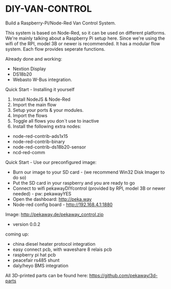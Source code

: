 # DIY-VAN-CONTROL
Build a Raspberry-Pi/Node-Red Van Control System.


This system is based on Node-Red, so it can be used on different platforms. 
We're mainly talking about a Raspberry Pi  setup here. Since we're using the wifi of the RPI, model 3B or newer is recommended.
It has a modular flow system. Each flow provides seperate functions. 

Already done and working: 
- Nextion Display
- DS18b20
- Webasto W-Bus integration. 


Quick Start - Installing it yourself
1. Install NodeJS & Node-Red
2. Import the main flow
3. Setup your ports & your modules.
4. Import the flows
5. Toggle all flows you don´t use to inactive
6. Install the following extra nodes:
  - node-red-contrib-ads1x15
  - node-red-contrib-binary
  - node-red-contrib-ds18b20-sensor
  - ncd-red-comm 
  
  
  
  
Quick Start - Use our preconfigured image: 
- Burn our image to your SD card - (we recommend Win32 Disk Imager to do so)
- Put the SD card in your raspberry and you are ready to go
- Connect to wifi pekawayDIYcontrol (provided by RPI, model 3B or newer needed) - pw: pekawayYES
- Open the dashboard: http://peka.way
- Node-red config board - http://192.168.4.1:1880

Image: http://pekaway.de/pekaway_control.zip
- version 0.0.2



coming up: 
- china diesel heater protocol integration
- easy connect pcb, with waveshare 8 relais pcb
- raspberry pi hat pcb
- peacefair rs485 shunt
- daly/heyo BMS integration



All 3D-printed parts can be found here:
https://github.com/pekaway/3d-parts
